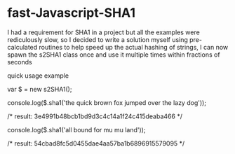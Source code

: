 # fast-Javascript-SHA1

I had a requirement for SHA1 in a project but all the examples were rediculously slow, so I decided to write a solution myself using pre-calculated routines to help speed up the actual hashing of strings, I can now spawn the s2SHA1 class once and use it multiple times within fractions of seconds

quick usage example

var $ = new s2SHA1();

console.log($.sha1('the quick brown fox jumped over the lazy dog'));

/* result: 3e4991b48bcb1bd9d3c4c14a1f24c415deaba466 */

console.log($.sha1('all bound for mu mu land'));

/* result: 54cbad8fc5d0455dae4aa57ba1b6896915579095 */
